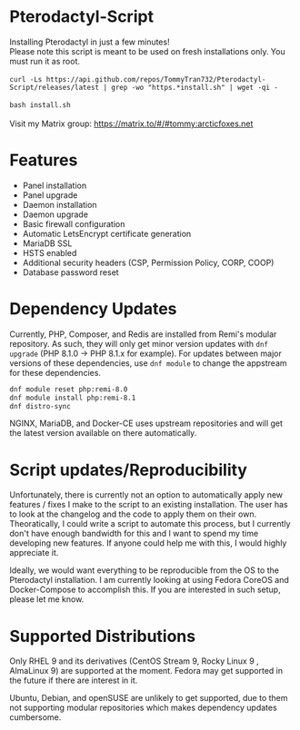 # Pterodactyl-Script
Installing Pterodactyl in just a few minutes! <br />
Please note this script is meant to be used on fresh installations only. You must run it as root. <br />
<br />
`curl -Ls https://api.github.com/repos/TommyTran732/Pterodactyl-Script/releases/latest | grep -wo "https.*install.sh" | wget -qi -` <br />
<br />
`bash install.sh` <br />
<br />
Visit my Matrix group: https://matrix.to/#/#tommy:arcticfoxes.net
<br />

# Features
- Panel installation
- Panel upgrade
- Daemon installation
- Daemon upgrade
- Basic firewall configuration
- Automatic LetsEncrypt certificate generation
- MariaDB SSL
- HSTS enabled
- Additional security headers (CSP, Permission Policy, CORP, COOP)
- Database password reset

# Dependency Updates

Currently, PHP, Composer, and Redis are installed from Remi's modular repository. As such, they will only get minor version updates with `dnf upgrade` (PHP 8.1.0 -> PHP 8.1.x for example). For updates between major versions of these dependencies, use `dnf module` to change the appstream for these dependencies.<br />

```bash
dnf module reset php:remi-8.0
dnf module install php:remi-8.1
dnf distro-sync
```

NGINX, MariaDB, and Docker-CE uses upstream repositories and will get the latest version available on there automatically.

# Script updates/Reproducibility
Unfortunately, there is currently not an option to automatically apply new features / fixes I make to the script to an existing installation. The user has to look at the changelog and the code to apply them on their own. Theoratically, I could write a script to automate this process, but I currently don't have enough bandwidth for this and I want to spend my time developing new features. If anyone could help me with this, I would highly appreciate it. <br />

Ideally, we would want everything to be reproducible from the OS to the Pterodactyl installation. I am currently looking at using Fedora CoreOS and Docker-Compose to accomplish this. If you are interested in such setup, please let me know.

# Supported Distributions
Only RHEL 9 and its derivatives (CentOS Stream 9, Rocky Linux 9 , AlmaLinux 9) are supported at the moment. Fedora may get supported in the future if there are interest in it.

Ubuntu, Debian, and openSUSE are unlikely to get supported, due to them not supporting modular repositories which makes dependency updates cumbersome.